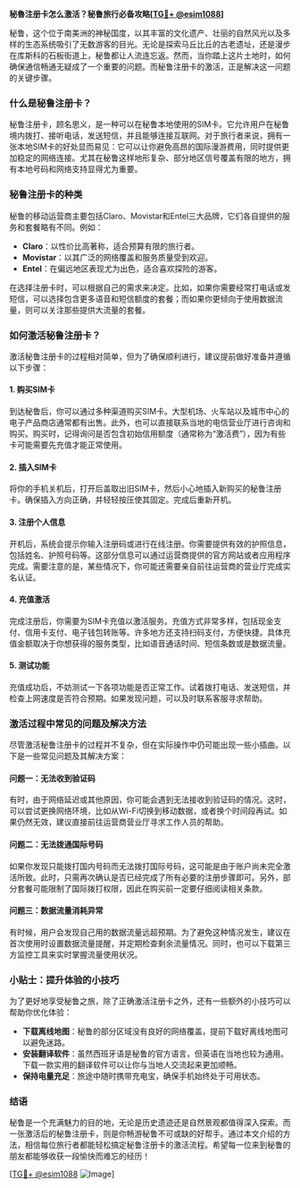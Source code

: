 **秘魯注册卡怎么激活？秘鲁旅行必备攻略[[TG💪+ @esim1088](https://t.me/s/esim1088)]**

秘鲁，这个位于南美洲的神秘国度，以其丰富的文化遗产、壮丽的自然风光以及多样的生态系统吸引了无数游客的目光。无论是探索马丘比丘的古老遗址，还是漫步在库斯科的石板街道上，秘鲁都让人流连忘返。然而，当你踏上这片土地时，如何确保通信畅通无疑成了一个重要的问题。而秘鲁注册卡的激活，正是解决这一问题的关键步骤。

### 什么是秘鲁注册卡？

秘鲁注册卡，顾名思义，是一种可以在秘鲁本地使用的SIM卡。它允许用户在秘鲁境内拨打、接听电话，发送短信，并且能够连接互联网。对于旅行者来说，拥有一张本地SIM卡的好处显而易见：它可以让你避免高昂的国际漫游费用，同时提供更加稳定的网络连接。尤其在秘鲁这样地形复杂、部分地区信号覆盖有限的地方，拥有本地号码和网络支持显得尤为重要。

### 秘鲁注册卡的种类

秘鲁的移动运营商主要包括Claro、Movistar和Entel三大品牌，它们各自提供的服务和套餐略有不同。例如：

- **Claro**：以性价比高著称，适合预算有限的旅行者。
- **Movistar**：以其广泛的网络覆盖和服务质量受到欢迎。
- **Entel**：在偏远地区表现尤为出色，适合喜欢探险的游客。

在选择注册卡时，可以根据自己的需求来决定。比如，如果你需要经常打电话或发短信，可以选择包含更多语音和短信额度的套餐；而如果你更倾向于使用数据流量，则可以关注那些提供大流量的套餐。

### 如何激活秘鲁注册卡？

激活秘鲁注册卡的过程相对简单，但为了确保顺利进行，建议提前做好准备并遵循以下步骤：

#### 1. 购买SIM卡

到达秘鲁后，你可以通过多种渠道购买SIM卡。大型机场、火车站以及城市中心的电子产品商店通常都有出售。此外，也可以直接联系当地的电信营业厅进行咨询和购买。购买时，记得询问是否包含初始信用额度（通常称为“激活费”），因为有些卡可能需要先充值才能正常使用。

#### 2. 插入SIM卡

将你的手机关机后，打开后盖取出旧SIM卡，然后小心地插入新购买的秘鲁注册卡。确保插入方向正确，并轻轻按压使其固定。完成后重新开机。

#### 3. 注册个人信息

开机后，系统会提示你输入注册码或进行在线注册。你需要提供有效的护照信息，包括姓名、护照号码等。这部分信息可以通过运营商提供的官方网站或者应用程序完成。需要注意的是，某些情况下，你可能还需要亲自前往运营商的营业厅完成实名认证。

#### 4. 充值激活

完成注册后，你需要为SIM卡充值以激活服务。充值方式非常多样，包括现金支付、信用卡支付、电子钱包转账等。许多地方还支持扫码支付，方便快捷。具体充值金额取决于你想获得的服务类型，比如语音通话时间、短信条数或是数据流量。

#### 5. 测试功能

充值成功后，不妨测试一下各项功能是否正常工作。试着拨打电话、发送短信，并检查上网速度是否符合预期。如果发现问题，可以及时联系客服寻求帮助。

### 激活过程中常见的问题及解决方法

尽管激活秘鲁注册卡的过程并不复杂，但在实际操作中仍可能出现一些小插曲。以下是一些常见问题及其解决方案：

#### 问题一：无法收到验证码

有时，由于网络延迟或其他原因，你可能会遇到无法接收到验证码的情况。这时，可以尝试更换网络环境，比如从Wi-Fi切换到移动数据，或者换个时间段再试。如果仍然无效，建议直接前往运营商营业厅寻求工作人员的帮助。

#### 问题二：无法拨通国际号码

如果你发现只能拨打国内号码而无法拨打国际号码，这可能是由于账户尚未完全激活所致。此时，只需再次确认是否已经完成了所有必要的注册步骤即可。另外，部分套餐可能限制了国际拨打权限，因此在购买前一定要仔细阅读相关条款。

#### 问题三：数据流量消耗异常

有时候，用户会发现自己用的数据流量远超预期。为了避免这种情况发生，建议在首次使用时设置数据流量提醒，并定期检查剩余流量情况。同时，也可以下载第三方监控工具来实时掌握流量使用状况。

### 小贴士：提升体验的小技巧

为了更好地享受秘鲁之旅，除了正确激活注册卡之外，还有一些额外的小技巧可以帮助你优化体验：

- **下载离线地图**：秘鲁的部分区域没有良好的网络覆盖，提前下载好离线地图可以避免迷路。
- **安装翻译软件**：虽然西班牙语是秘鲁的官方语言，但英语在当地也较为通用。下载一款实用的翻译软件可以让你与当地人交流起来更加顺畅。
- **保持电量充足**：旅途中随时携带充电宝，确保手机始终处于可用状态。

### 结语

秘鲁是一个充满魅力的目的地，无论是历史遗迹还是自然景观都值得深入探索。而一张激活后的秘鲁注册卡，则是你畅游秘鲁不可或缺的好帮手。通过本文介绍的方法，相信每位旅行者都能轻松搞定秘鲁注册卡的激活流程。希望每一位来到秘鲁的朋友都能够收获一段愉快而难忘的经历！

[[TG💪+ @esim1088](https://t.me/s/esim1088) ![Image](https://i.postimg.cc/4NQfJmqS/Snipaste-2025-05-13-00-14-12.png)]